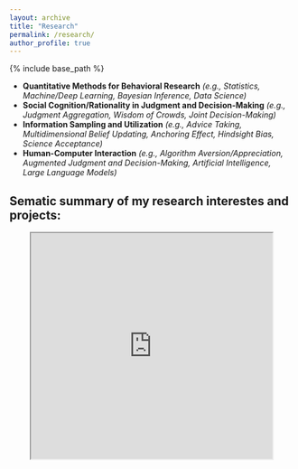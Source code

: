 ```yaml
---
layout: archive
title: "Research"
permalink: /research/
author_profile: true
---
```


{% include base_path %}

- <b>Quantitative Methods for Behavioral Research</b> <i>(e.g., Statistics, Machine/Deep Learning, Bayesian Inference, Data Science)</i>
-	<b>Social Cognition/Rationality in Judgment and Decision-Making</b> <i>(e.g., Judgment Aggregation, Wisdom of Crowds, Joint Decision-Making)</i>
-	<b>Information Sampling and Utilization</b> <i>(e.g., Advice Taking, Multidimensional Belief Updating, Anchoring Effect, Hindsight Bias, Science Acceptance)</i>
-	<b>Human-Computer Interaction</b> <i>(e.g., Algorithm Aversion/Appreciation, Augmented Judgment and Decision-Making, Artificial Intelligence, Large Language Models)</i>


## Sematic summary of my research interestes and projects:

<div style="text-align: center"> 
  <iframe src="https://drive.google.com/file/d/11Ar0HXOfNkAxqcWyDZTlQ8ZeMAeLh17d/view?usp=sharing" width="85%" height="400px"></iframe>
</div>
